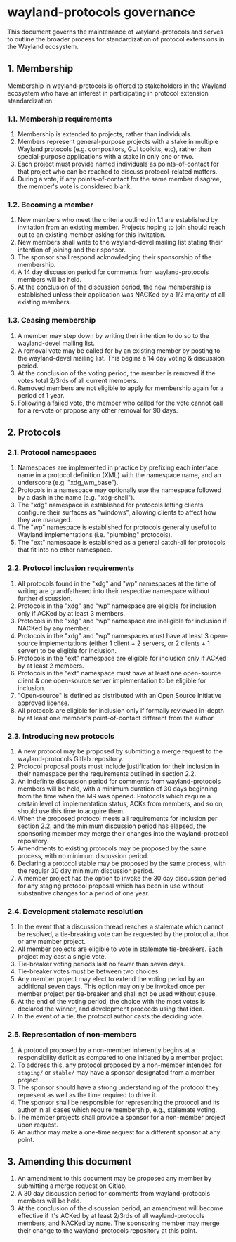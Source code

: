 # wayland-protocols governance

This document governs the maintenance of wayland-protocols and serves to outline
the broader process for standardization of protocol extensions in the Wayland
ecosystem.

## 1. Membership

Membership in wayland-protocols is offered to stakeholders in the Wayland
ecosystem who have an interest in participating in protocol extension
standardization.

### 1.1. Membership requirements

1. Membership is extended to projects, rather than individuals.
2. Members represent general-purpose projects with a stake in multiple Wayland
   protocols (e.g. compositors, GUI toolkits, etc), rather than special-purpose
   applications with a stake in only one or two.
3. Each project must provide named individuals as points-of-contact
   for that project who can be reached to discuss protocol-related matters.
4. During a vote, if any points-of-contact for the same member disagree, the
   member's vote is considered blank.

### 1.2. Becoming a member

1. New members who meet the criteria outlined in 1.1 are established by
   invitation from an existing member. Projects hoping to join should reach out
   to an existing member asking for this invitation.
2. New members shall write to the wayland-devel mailing list stating their
   intention of joining and their sponsor.
3. The sponsor shall respond acknowledging their sponsorship of the membership.
4. A 14 day discussion period for comments from wayland-protocols members will
   be held.
5. At the conclusion of the discussion period, the new membership is established
   unless their application was NACKed by a 1/2 majority of all existing members.

### 1.3. Ceasing membership

1. A member may step down by writing their intention to do so to the
   wayland-devel mailing list.
2. A removal vote may be called for by an existing member by posting to the
   wayland-devel mailing list. This begins a 14 day voting & discussion
   period.
3. At the conclusion of the voting period, the member is removed if the votes
   total 2/3rds of all current members.
4. Removed members are not eligible to apply for membership again for a period
   of 1 year.
5. Following a failed vote, the member who called for the vote cannot
   call for a re-vote or propose any other removal for 90 days.

## 2. Protocols

### 2.1. Protocol namespaces

1. Namespaces are implemented in practice by prefixing each interface name in a
   protocol definition (XML) with the namespace name, and an underscore (e.g.
   "xdg_wm_base").
2. Protocols in a namespace may optionally use the namespace followed by a dash
   in the name (e.g. "xdg-shell").
3. The "xdg" namespace is established for protocols letting clients
   configure their surfaces as "windows", allowing clients to affect how they
   are managed.
4. The "wp" namespace is established for protocols generally useful to Wayland
   implementations (i.e. "plumbing" protocols).
5. The "ext" namespace is established as a general catch-all for protocols that
   fit into no other namespace.

### 2.2. Protocol inclusion requirements

1. All protocols found in the "xdg" and "wp" namespaces at the time of writing
   are grandfathered into their respective namespace without further discussion.
2. Protocols in the "xdg" and "wp" namespace are eligible for inclusion only if
   ACKed by at least 3 members.
3. Protocols in the "xdg" and "wp" namespace are ineligible for inclusion if
   NACKed by any member.
4. Protocols in the "xdg" and "wp" namespaces must have at least 3 open-source
   implementations (either 1 client + 2 servers, or 2 clients + 1 server) to be
   eligible for inclusion.
5. Protocols in the "ext" namespace are eligible for inclusion only if ACKed by
   at least 2 members.
6. Protocols in the "ext" namespace must have at least one open-source client &
   one open-source server implementation to be eligible for inclusion.
7. "Open-source" is defined as distributed with an Open Source Initiative
   approved license.
8. All protocols are eligible for inclusion only if formally reviewed in-depth
   by at least one member's point-of-contact different from the author.

### 2.3. Introducing new protocols

1. A new protocol may be proposed by submitting a merge request to the
   wayland-protocols Gitlab repository.
2. Protocol proposal posts must include justification for their inclusion in
   their namespace per the requirements outlined in section 2.2.
3. An indefinite discussion period for comments from wayland-protocols members
   will be held, with a minimum duration of 30 days beginning from the time when
   the MR was opened. Protocols which require a certain level of implementation
   status, ACKs from members, and so on, should use this time to acquire them.
4. When the proposed protocol meets all requirements for inclusion per section
   2.2, and the minimum discussion period has elapsed, the sponsoring member may
   merge their changes into the wayland-protocol repository.
5. Amendments to existing protocols may be proposed by the same process, with
   no minimum discussion period.
6. Declaring a protocol stable may be proposed by the same process, with the
   regular 30 day minimum discussion period.
7. A member project has the option to invoke the 30 day discussion period for any
   staging protocol proposal which has been in use without substantive changes
   for a period of one year.

### 2.4. Development stalemate resolution

1. In the event that a discussion thread reaches a stalemate which cannot be
   resolved, a tie-breaking vote can be requested by the protocol author or
   any member project.
2. All member projects are eligible to vote in stalemate tie-breakers. Each project
   may cast a single vote.
3. Tie-breaker voting periods last no fewer than seven days.
4. Tie-breaker votes must be between two choices.
5. Any member project may elect to extend the voting period by an additional seven days.
   This option may only be invoked once per member project per tie-breaker and shall
   not be used without cause.
6. At the end of the voting period, the choice with the most votes is declared
   the winner, and development proceeds using that idea.
7. In the event of a tie, the protocol author casts the deciding vote.

### 2.5. Representation of non-members

1. A protocol proposed by a non-member inherently begins at a
   responsibility deficit as compared to one initiated by a member project.
2. To address this, any protocol proposed by a non-member intended for `staging/` or
   `stable/` may have a sponsor designated from a member project
3. The sponsor should have a strong understanding of the protocol they
   represent as well as the time required to drive it.
4. The sponsor shall be responsible for representing the protocol and its
   author in all cases which require membership, e.g., stalemate voting.
5. The member projects shall provide a sponsor for a non-member project upon request.
6. An author may make a one-time request for a different sponsor at any point.

## 3. Amending this document

1. An amendment to this document may be proposed any member by
   submitting a merge request on Gitlab.
2. A 30 day discussion period for comments from wayland-protocols members will
   be held.
3. At the conclusion of the discussion period, an amendment will become
   effective if it's ACKed by at least 2/3rds of all wayland-protocols members,
   and NACKed by none. The sponsoring member may merge their change to the
   wayland-protocols repository at this point.
